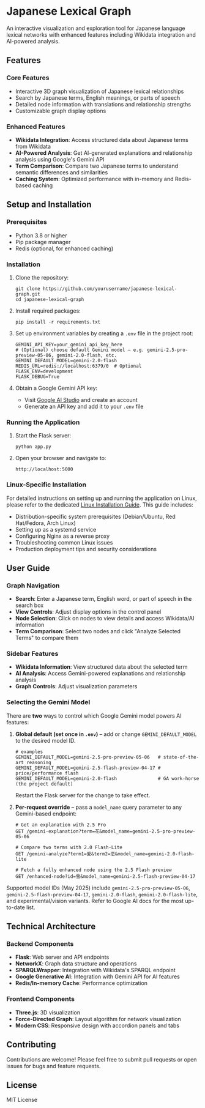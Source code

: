 # Japanese Lexical Graph

An interactive visualization and exploration tool for Japanese language lexical networks with enhanced features including Wikidata integration and AI-powered analysis.

## Features

### Core Features
- Interactive 3D graph visualization of Japanese lexical relationships
- Search by Japanese terms, English meanings, or parts of speech
- Detailed node information with translations and relationship strengths
- Customizable graph display options

### Enhanced Features
- **Wikidata Integration**: Access structured data about Japanese terms from Wikidata
- **AI-Powered Analysis**: Get AI-generated explanations and relationship analysis using Google's Gemini API
- **Term Comparison**: Compare two Japanese terms to understand semantic differences and similarities
- **Caching System**: Optimized performance with in-memory and Redis-based caching

## Setup and Installation

### Prerequisites
- Python 3.8 or higher
- Pip package manager
- Redis (optional, for enhanced caching)

### Installation

1. Clone the repository:
   ```
   git clone https://github.com/yourusername/japanese-lexical-graph.git
   cd japanese-lexical-graph
   ```

2. Install required packages:
   ```
   pip install -r requirements.txt
   ```

3. Set up environment variables by creating a `.env` file in the project root:
   ```
   GEMINI_API_KEY=your_gemini_api_key_here
   # (Optional) choose default Gemini model – e.g. gemini-2.5-pro-preview-05-06, gemini-2.0-flash, etc.
   GEMINI_DEFAULT_MODEL=gemini-2.0-flash
   REDIS_URL=redis://localhost:6379/0  # Optional
   FLASK_ENV=development
   FLASK_DEBUG=True
   ```

4. Obtain a Google Gemini API key:
   - Visit [Google AI Studio](https://ai.google.dev/) and create an account
   - Generate an API key and add it to your `.env` file

### Running the Application

1. Start the Flask server:
   ```
   python app.py
   ```

2. Open your browser and navigate to:
   ```
   http://localhost:5000
   ```

### Linux-Specific Installation

For detailed instructions on setting up and running the application on Linux, please refer to the dedicated [Linux Installation Guide](LINUX_INSTALLATION.md). This guide includes:

- Distribution-specific system prerequisites (Debian/Ubuntu, Red Hat/Fedora, Arch Linux)
- Setting up as a systemd service
- Configuring Nginx as a reverse proxy
- Troubleshooting common Linux issues
- Production deployment tips and security considerations

## User Guide

### Graph Navigation
- **Search**: Enter a Japanese term, English word, or part of speech in the search box
- **View Controls**: Adjust display options in the control panel
- **Node Selection**: Click on nodes to view details and access Wikidata/AI information
- **Term Comparison**: Select two nodes and click "Analyze Selected Terms" to compare them

### Sidebar Features
- **Wikidata Information**: View structured data about the selected term
- **AI Analysis**: Access Gemini-powered explanations and relationship analysis
- **Graph Controls**: Adjust visualization parameters

### Selecting the Gemini Model

There are **two** ways to control which Google Gemini model powers AI features:

1. **Global default (set once in `.env`)** – add or change `GEMINI_DEFAULT_MODEL` to the desired model ID. 
   ```
   # examples
   GEMINI_DEFAULT_MODEL=gemini-2.5-pro-preview-05-06   # state-of-the-art reasoning
   GEMINI_DEFAULT_MODEL=gemini-2.5-flash-preview-04-17 # price/performance flash
   GEMINI_DEFAULT_MODEL=gemini-2.0-flash               # GA work-horse (the project default)
   ```
   Restart the Flask server for the change to take effect.

2. **Per-request override** – pass a `model_name` query parameter to any Gemini-based endpoint:
   ```
   # Get an explanation with 2.5 Pro
   GET /gemini-explanation?term=花&model_name=gemini-2.5-pro-preview-05-06

   # Compare two terms with 2.0 Flash-Lite
   GET /gemini-analyze?term1=愛&term2=恋&model_name=gemini-2.0-flash-lite

   # Fetch a fully enhanced node using the 2.5 Flash preview
   GET /enhanced-node?id=雪&model_name=gemini-2.5-flash-preview-04-17
   ```

Supported model IDs (May 2025) include `gemini-2.5-pro-preview-05-06`, `gemini-2.5-flash-preview-04-17`, `gemini-2.0-flash`, `gemini-2.0-flash-lite`, and experimental/vision variants. Refer to Google AI docs for the most up-to-date list.

## Technical Architecture

### Backend Components
- **Flask**: Web server and API endpoints
- **NetworkX**: Graph data structure and operations
- **SPARQLWrapper**: Integration with Wikidata's SPARQL endpoint
- **Google Generative AI**: Integration with Gemini API for AI features
- **Redis/In-memory Cache**: Performance optimization

### Frontend Components
- **Three.js**: 3D visualization
- **Force-Directed Graph**: Layout algorithm for network visualization
- **Modern CSS**: Responsive design with accordion panels and tabs

## Contributing

Contributions are welcome! Please feel free to submit pull requests or open issues for bugs and feature requests.

## License

MIT License 